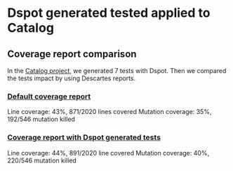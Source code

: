 # Dspot generated tested applied to Catalog

## Coverage report comparison

In the [Catalog project](https://github.com/ow2-proactive/catalog), we generated 7 tests with Dspot. Then we compared the tests impact by using Descartes reports.

### [Default coverage report](defaultReport/pitest)

Line coverage: 43%, 871/2020 lines covered
Mutation coverage: 35%, 192/546 mutation killed

### [Coverage report with Dspot generated tests](reportWithDspotTests/pitest)

Line coverage: 44%, 891/2020 line covered
Mutation coverage: 40%, 220/546 mutation killed